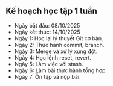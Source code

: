 ## Kế hoạch học tập 1 tuần
- Ngày bắt đầu: 08/10/2025
- Ngày kết thúc: 14/10/2025
- Ngày 1: Học lại lý thuyết Git cơ bản.
- Ngày 2: Thực hành commit, branch.
- Ngày 3: Merge và xử lý xung đột.
- Ngày 4: Học lệnh reset, revert.
- Ngày 5: Làm việc với stash.
- Ngày 6: Làm bài thực hành tổng hợp.
- Ngày 7: Ôn tập và nộp bài.
